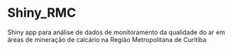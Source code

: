 # Shiny_RMC
Shiny app para análise de dados de monitoramento da qualidade do ar em áreas de mineração de calcário na Região Metropolitana de Curitiba
